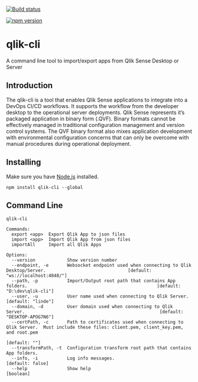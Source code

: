 [![Build status](https://ci.appveyor.com/api/projects/status/gio9w8mqglhn5g0j?svg=true)](https://ci.appveyor.com/project/tombrothers/qlik-cli)

[![npm version](https://badge.fury.io/js/qlik-cli.svg)](https://badge.fury.io/js/qlik-cli)

# qlik-cli

A command line tool to import/export apps from Qlik Sense Desktop or Server

## Introduction 
The qlik-cli is a tool that enables Qlik Sense applications to integrate into a DevOps CI/CD workflows. It supports the workflow from the developer desktop to the operational server deployments.   Qlik Sense represents it’s packaged application in binary form (.QVF).  Binary formats cannot be effectively managed in traditional configuration management and version control systems.  The QVF binary format also mixes application development with environmental configuration concerns that can only be overcome with manual procedures during operational deployment.

## Installing
Make sure you have [Node.js](http://nodejs.org/) installed.
```
npm install qlik-cli --global
```

## Command Line
```
qlik-cli

Commands:
  export <app>  Export Qlik App to json files
  import <app>  Import Qlik App from json files
  importAll     Import all Qlik Apps

Options:
  --version            Show version number
  --endpoint, -e       Websocket endpoint used when connecting to Qlik Desktop/Server.                               [default: "ws://localhost:4848/"]
  --path, -p           Import/Output root path that contains App folders.                                                 [default: "D:\dev\qlik-cli"]
  --user, -u           User name used when connecting to Qlik Server.                                                               [default: "linde"]
  --domain, -d         User domain used when connecting to Qlik Server.                                                   [default: "DESKTOP-APOG7N6"]
  --certPath, -c       Path to certificates used when connecting to Qlik Server.  Must include these files: client.pem, client_key.pem, and root.pem
                                                                                                                                         [default: ""]
  --transformPath, -t  Configuration transform root path that contains App folders.
  --info, -i           Log info messages.                                                                                             [default: false]
  --help               Show help                                                                                                             [boolean]
```



